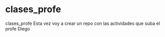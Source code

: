# clases_profe
clases_profe
Esta vez voy a crear un repo con las actividades que suba el profe Diego

